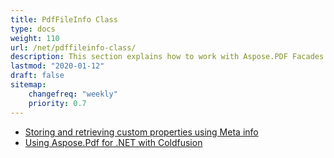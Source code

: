 ```yaml
---
title: PdfFileInfo Class
type: docs
weight: 110
url: /net/pdffileinfo-class/
description: This section explains how to work with Aspose.PDF Facades using PdfFileInfo Class.
lastmod: "2020-01-12"
draft: false
sitemap:
    changefreq: "weekly"
    priority: 0.7
---
```


- [Storing and retrieving custom properties using Meta info](/pdf/net/storing-and-retrieving-custom-properties-using-meta-info/)
- [Using Aspose.Pdf for .NET with Coldfusion](/pdf/net/using-aspose-pdf-for-net-with-coldfusion/)

